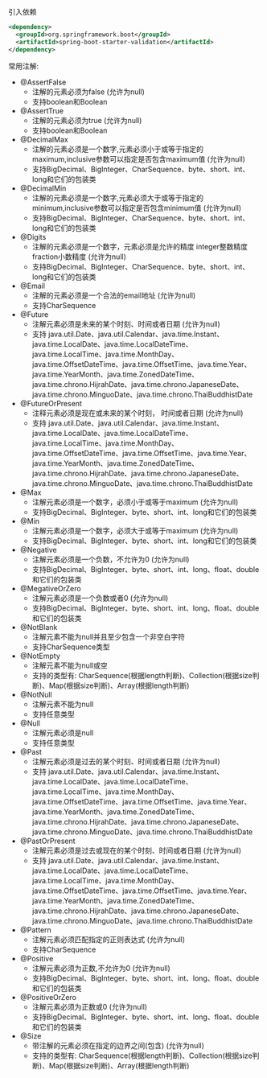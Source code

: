 

引入依赖

```xml
<dependency>
  <groupId>org.springframework.boot</groupId>
  <artifactId>spring-boot-starter-validation</artifactId>
</dependency>
```





常用注解:

- @AssertFalse
  - 注解的元素必须为false (允许为null)
  - 支持boolean和Boolean
- @AssertTrue
  - 注解的元素必须为true (允许为null)
  - 支持boolean和Boolean
- @DecimalMax
  - 注解的元素必须是一个数字,元素必须小于或等于指定的maximum,inclusive参数可以指定是否包含maximum值 (允许为null)
  - 支持BigDecimal、BigInteger、CharSequence、byte、short、int、long和它们的包装类
- @DecimalMin
  - 注解的元素必须是一个数字,元素必须大于或等于指定的minimum,inclusive参数可以指定是否包含minimum值 (允许为null)
  - 支持BigDecimal、BigInteger、CharSequence、byte、short、int、long和它们的包装类
- @Digits
  - 注解的元素必须是一个数字，元素必须是允许的精度 integer整数精度  fraction小数精度 (允许为null)
  - 支持BigDecimal、BigInteger、CharSequence、byte、short、int、long和它们的包装类
- @Email
  - 注解的元素必须是一个合法的email地址 (允许为null)
  - 支持CharSequence
- @Future
  - 注解元素必须是未来的某个时刻、时间或者日期 (允许为null)
  - 支持 java.util.Date、java.util.Calendar、java.time.Instant、java.time.LocalDate、java.time.LocalDateTime、java.time.LocalTime、java.time.MonthDay、java.time.OffsetDateTime、java.time.OffsetTime、java.time.Year、java.time.YearMonth、java.time.ZonedDateTime、java.time.chrono.HijrahDate、java.time.chrono.JapaneseDate、java.time.chrono.MinguoDate、java.time.chrono.ThaiBuddhistDate
- @FutureOrPresent
  - 注释元素必须是现在或未来的某个时刻， 时间或者日期 (允许为null)
  - 支持 java.util.Date、java.util.Calendar、java.time.Instant、java.time.LocalDate、java.time.LocalDateTime、java.time.LocalTime、java.time.MonthDay、java.time.OffsetDateTime、java.time.OffsetTime、java.time.Year、java.time.YearMonth、java.time.ZonedDateTime、java.time.chrono.HijrahDate、java.time.chrono.JapaneseDate、java.time.chrono.MinguoDate、java.time.chrono.ThaiBuddhistDate
- @Max
  - 注解元素必须是一个数字，必须小于或等于maximum (允许为null)
  - 支持BigDecimal、BigInteger、byte、short、int、long和它们的包装类
- @Min
  - 注解元素必须是一个数字，必须大于或等于maximum (允许为null)
  - 支持BigDecimal、BigInteger、byte、short、int、long和它们的包装类
- @Negative
  - 注解元素必须是一个负数，不允许为0 (允许为null)
  - 支持BigDecimal、BigInteger、byte、short、int、long、float、double和它们的包装类
- @MegativeOrZero
  - 注解元素必须是一个负数或者0 (允许为null)
  - 支持BigDecimal、BigInteger、byte、short、int、long、float、double和它们的包装类
- @NotBlank
  - 注解元素不能为null并且至少包含一个非空白字符
  - 支持CharSequence类型
- @NotEmpty
  - 注解元素不能为null或空
  - 支持的类型有: CharSequence(根据length判断)、Collection(根据size判断)、Map(根据size判断)、Array(根据length判断)
- @NotNull
  - 注解元素不能为null
  - 支持任意类型
- @Null
  - 注解元素必须是null
  - 支持任意类型
- @Past
  - 注解元素必须是过去的某个时刻、时间或者日期 (允许为null)
  - 支持 java.util.Date、java.util.Calendar、java.time.Instant、java.time.LocalDate、java.time.LocalDateTime、java.time.LocalTime、java.time.MonthDay、java.time.OffsetDateTime、java.time.OffsetTime、java.time.Year、java.time.YearMonth、java.time.ZonedDateTime、java.time.chrono.HijrahDate、java.time.chrono.JapaneseDate、java.time.chrono.MinguoDate、java.time.chrono.ThaiBuddhistDate
- @PastOrPresent
  - 注解元素必须是过去或现在的某个时刻、时间或者日期 (允许为null)
  - 支持 java.util.Date、java.util.Calendar、java.time.Instant、java.time.LocalDate、java.time.LocalDateTime、java.time.LocalTime、java.time.MonthDay、java.time.OffsetDateTime、java.time.OffsetTime、java.time.Year、java.time.YearMonth、java.time.ZonedDateTime、java.time.chrono.HijrahDate、java.time.chrono.JapaneseDate、java.time.chrono.MinguoDate、java.time.chrono.ThaiBuddhistDate
- @Pattern
  - 注解元素必须匹配指定的正则表达式  (允许为null)
  - 支持CharSequence
- @Positive
  - 注解元素必须为正数,不允许为0 (允许为null)
  - 支持BigDecimal、BigInteger、byte、short、int、long、float、double和它们的包装类
- @PositiveOrZero
  - 注解元素必须为正数或0 (允许为null)
  - 支持BigDecimal、BigInteger、byte、short、int、long、float、double和它们的包装类
- @Size
  - 带注解的元素必须在指定的边界之间(包含)   (允许为null)
  - 支持的类型有: CharSequence(根据length判断)、Collection(根据size判断)、Map(根据size判断)、Array(根据length判断)

